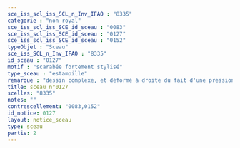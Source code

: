 ```yaml
---
sce_iss_scl_iss_SCL_n_Inv_IFAO : "8335"
categorie : "non royal"
sce_iss_scl_iss_SCE_id_sceau : "0083"
sce_iss_scl_iss_SCE_id_sceau : "0127"
sce_iss_scl_iss_SCE_id_sceau : "0152"
typeObjet : "Sceau"
sce_iss_SCL_n_Inv_IFAO : "8335"
id_sceau : "0127"
motif : "scarabée fortement stylisé"
type_sceau : "estampille"
remarque : "dessin complexe, et déformé à droite du fait d'une pression irrégulière. "
title: sceau n°0127
scelles: "8335"
notes: ""
contrescellement: "0083,0152"
id_notice: 0127
layout: notice_sceau
type: sceau
partie: 2
---
```

